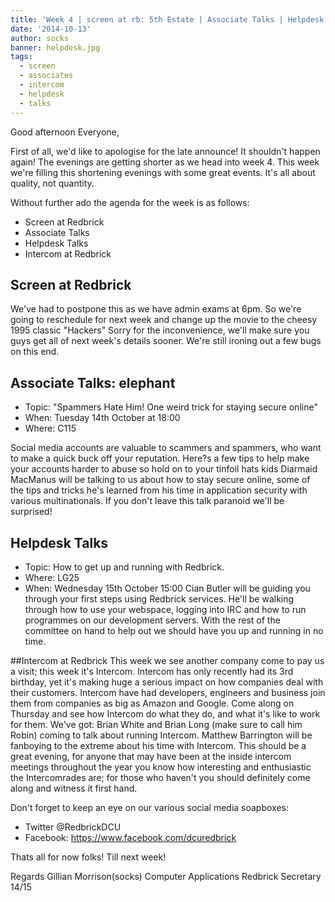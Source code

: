 ```yaml
---
title: 'Week 4 | screen at rb: 5th Estate | Associate Talks | Helpdesk Talk | Intercom at Redbrick'
date: '2014-10-13'
author: socks
banner: helpdesk.jpg
tags:
  - screen
  - associates
  - intercom
  - helpdesk
  - talks
---
```


Good afternoon Everyone,

First of all, we'd like to apologise for the late announce! It 
shouldn't happen again!
The evenings are getting shorter as we head into week 4.
This week we're filling this shortening evenings with some great 
events.
It's all about quality, not quantity.

Without further ado the agenda for the week is as follows:
 - Screen at Redbrick
 - Associate Talks
 - Helpdesk Talks
 - Intercom at Redbrick

 <!-- more -->

## Screen at Redbrick
We've had to postpone this as we have admin exams at 6pm.
So we're going to reschedule for next week and change up the movie to 
the cheesy 1995 classic "Hackers"
Sorry for the inconvenience, we'll make sure you guys get all of next 
week's details sooner.
We're still ironing out a few bugs on this end.

## Associate Talks: elephant
 - Topic: "Spammers Hate Him! One weird trick for staying secure online"
 - When: Tuesday 14th October at 18:00
 - Where: C115

Social media accounts are valuable to scammers and spammers, who want 
to make a quick buck off your reputation. Here?s a few tips to help make 
your accounts harder to abuse so hold on to your tinfoil hats kids 
Diarmaid MacManus will be talking to us about how to stay secure online, 
some of the tips and tricks he's learned from his time in application 
security with various multinationals. If you don't leave this talk 
paranoid we'll be surprised!

## Helpdesk Talks
 - Topic: How to get up and running with Redbrick.
 - Where: LG25
 - When:  Wednesday 15th October 15:00
Cian Butler will be guiding you through your first steps using Redbrick 
services.
He'll be walking through how to use your webspace, logging into IRC and 
how to run programmes on our development servers. With the rest of the 
committee on hand to help out we should have you up and running in no 
time.

##Intercom at Redbrick
This week we see another company come to pay us a visit; this week
it's Intercom.
Intercom has only recently had its 3rd birthday, yet it's making huge a 
serious impact on how companies deal with their customers.
Intercom have had developers, engineers and business join them from 
companies as big as Amazon and Google.
Come along on Thursday and see how Intercom do what they do, and what 
it's like to work for them.
We've got:
Brian White and Brian Long (make sure to call him Robin) coming to
talk about running Intercom.
Matthew Barrington will be fanboying to the extreme about his time
with Intercom.
This should be a great evening, for anyone that may have been at the 
inside intercom meetings throughout the year you know how interesting 
and enthusiastic the Intercomrades are; for those who haven't you should 
definitely come along and witness it first hand.

Don't forget to keep an eye on our various social media soapboxes:
- Twitter @RedbrickDCU
- Facebook: https://www.facebook.com/dcuredbrick

Thats all for now folks!
Till next week!

Regards
Gillian Morrison(socks)
Computer Applications
Redbrick Secretary 14/15
